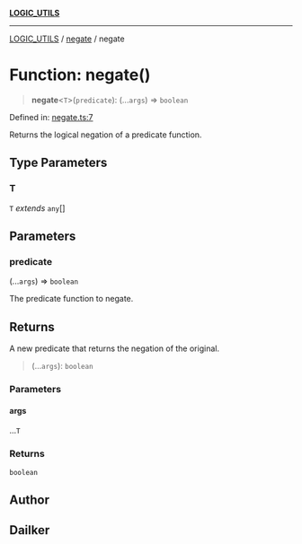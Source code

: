 [**LOGIC_UTILS**](../../README.md)

***

[LOGIC_UTILS](../../README.md) / [negate](../README.md) / negate

# Function: negate()

> **negate**\<`T`\>(`predicate`): (...`args`) => `boolean`

Defined in: [negate.ts:7](https://github.com/dailker/everyutil/blob/d12555c550c1d59295f536d15822ff0e97aceecb/src/logic/negate.ts#L7)

Returns the logical negation of a predicate function.

## Type Parameters

### T

`T` *extends* `any`[]

## Parameters

### predicate

(...`args`) => `boolean`

The predicate function to negate.

## Returns

A new predicate that returns the negation of the original.

> (...`args`): `boolean`

### Parameters

#### args

...`T`

### Returns

`boolean`

## Author

## Dailker

